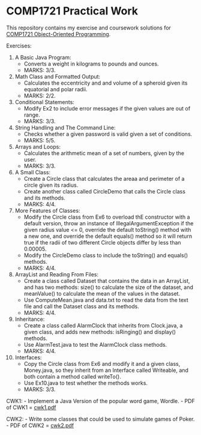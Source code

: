 # COMP1721 Practical Work

This repository contains my exercise and coursework solutions for [COMP1721 Object-Oriented Programming](https://comp1721.info).

Exercises:
1) A Basic Java Program:
    - Converts a weight in kilograms to pounds and ounces.
    - MARKS: 3/3.
2) Math Class and Formatted Output:
    - Calculates the eccentricity and and volume of a spheroid given its equatorial and polar radii.
    - MARKS: 2/2.
3) Conditional Statements:
    - Modify Ex2 to include error messages if the given values are out of range.
    - MARKS: 3/3.
4) String Handling and The Command Line:
    - Checks whether a given password is valid given a set of conditions.
    - MARKS: 5/5.
5) Arrays and Loops:
    - Calculates the arithmetic mean of a set of numbers, given by the user.
    - MARKS: 3/3.
6) A Small Class:
    - Create a Circle class that calculates the areaa and perimeter of a circle given its radius.
    - Create another class called CircleDemo that calls the Circle class and its methods.
    - MARKS: 4/4.
7) More Features of Classes:
    - Modify the Circle class from Ex6 to overload thE constructor with a default version, throw an instance of IllegalArgumentException if the given radius value <= 0, override the default toString() method with a new one, and override the default equals() method so it will return true if the radii of two different Circle objects differ by less than 0.00005.
    - Modify the CircleDemo class to include the toString() and equals() methods.
    - MARKS: 4/4.
8) ArrayList and Reading From Files:
    - Create a class called Dataset that contains the data in an ArrayList, and has two methods: size() to calculate the size of the dataset, and meanValue() to calculate the mean of the values in the dataset.
    - Use ComputeMean.java and data.txt to read the data from the text file and call the Dataset class and its methods.
    - MARKS: 4/4.
9) Inheritance:
    - Create a class called AlarmClock that inherits from Clock.java, a given class, and adds new methods: isRinging() and display() methods.
    - Use AlarmTest.java to test the AlarmClock class methods.
    - MARKS: 4/4.
10) Interfaces:
    - Copy the Circle class from Ex6 and modify it and a given class, Money.java, so they inherit from an Interface called Writeable, and both contain a method called writeTo().
    - Use Ex10.java to test whether the methods works.
    - MARKS: 3/3.
    
    
CWK1:
    - Implement a Java Version of the popular word game, Wordle.
    - PDF of CWK1 = [cwk1.pdf](https://github.com/Slinky0812/COMP1711-Object-Oriented-Programming/files/9741432/cwk1.pdf)

CWK2:
    - Write some classes that could be used to simulate games of Poker.
    - PDF of CWK2 = [cwk2.pdf](https://github.com/Slinky0812/COMP1711-Object-Oriented-Programming/files/9741436/cwk2.pdf)
